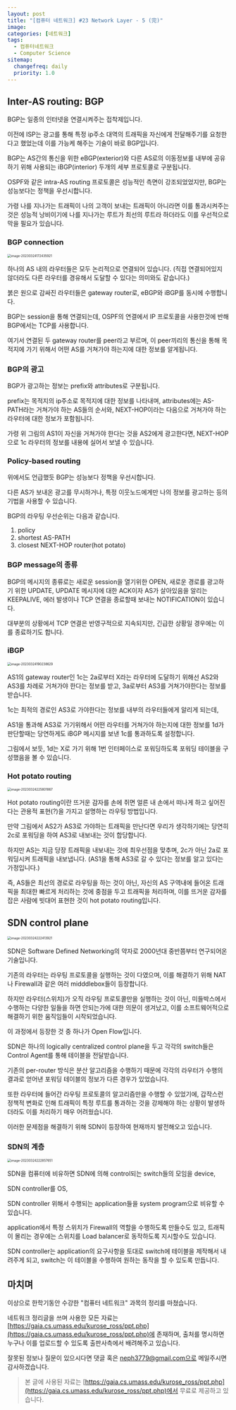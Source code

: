 ```yaml
---
layout: post
title: "[컴퓨터 네트워크] #23 Network Layer - 5 (完)"
image:
categories: [네트워크]
tags: 
  - 컴퓨터네트워크
  - Computer Science
sitemap:
  changefreq: daily
  priority: 1.0
---
```


## Inter-AS routing: BGP

BGP는 일종의 인터넷을 연결시켜주는 접착제입니다.

이전에 ISP는 광고를 통해 특정 ip주소 대역의 트래픽을 자신에게 전달해주기를 요청한다고 했었는데 이를 가능케 해주는 기술이 바로 BGP입니다.

BGP는 AS간의 통신을 위한 eBGP(exterior)와 다른 AS로의 이동정보를 내부에 공유하기 위해 사용되는 iBGP(interior) 두개의 세부 프로토콜로 구분됩니다.

OSPF와 같은 intra-AS routing 프로토콜은 성능적인 측면이 강조되었었지만, BGP는 성능보다는 정책을 우선시합니다.

가령 나를 지나가는 트래픽이 나의 고객이 보내는 트래픽이 아니라면 이를 통과시켜주는 것은 성능적 낭비이기에 나를 지나가는 루트가 최선의 루트라 하더라도 이를 우선적으로 막을 필요가 있습니다. 



### BGP connection

<img src="https://raw.githubusercontent.com/Neph3779/Blog-Image/forUpload/img/20230324172435.png" alt="image-20230324172435921" style="zoom:50%;" />

하나의 AS 내의 라우터들은 모두 논리적으로 연결되어 있습니다. (직접 연결되어있지 않더라도 다른 라우터를 경유해서 도달할 수 있다는 의미와도 같습니다.)

붉은 원으로 감싸진 라우터들은 gateway router로, eBGP와 iBGP를 동시에 수행합니다.

BGP는 session을 통해 연결되는데, OSPF의 연결에서 IP 프로토콜을 사용한것에 반해 BGP에서는 TCP를 사용합니다.

여기서 연결된 두 gateway router를 peer라고 부르며, 이 peer끼리의 통신을 통해 목적지에 가기 위해서 어떤 AS를 거쳐가야 하는지에 대한 정보를 알게됩니다.

### BGP의 광고

BGP가 광고하는 정보는 prefix와 attributes로 구분됩니다.

prefix는 목적지의 ip주소로 목적지에 대한 정보를 나타내며, attributes에는 AS-PATH라는 거쳐가야 하는 AS들의 순서와, NEXT-HOP이라는 다음으로 거쳐가야 하는 라우터에 대한 정보가 포함됩니다.

가령 위 그림의 AS1이 자신을 거쳐가야 한다는 것을 AS2에게 광고한다면, NEXT-HOP으로 1c 라우터의 정보를 내용에 실어서 보낼 수 있습니다.



### Policy-based routing

위에서도 언급했듯 BGP는 성능보다 정책을 우선시합니다.

다른 AS가 보내온 광고를 무시하거나, 특정 이웃노드에게만 나의 정보를 광고하는 등의 기법을 사용할 수 있습니다.

BGP의 라우팅 우선순위는 다음과 같습니다.

1. policy 
2. shortest AS-PATH
3. closest NEXT-HOP router(hot potato)



### BGP message의 종류

BGP의 메시지의 종류로는 새로운 session을 열기위한 OPEN, 새로운 경로를 광고하기 위한 UPDATE, UPDATE 메시지에 대한 ACK이자 AS가 살아있음을 알리는 KEEPALIVE, 에러 발생이나 TCP 연결을 종료할때 보내는 NOTIFICATION이 있습니다.

대부분의 상황에서 TCP 연결은 반영구적으로 지속되지만, 긴급한 상황일 경우에는 이를 종료하기도 합니다.



### iBGP 

<img src="https://raw.githubusercontent.com/Neph3779/Blog-Image/forUpload/img/20230324190238.png" alt="image-20230324190238629" style="zoom:50%;" />

AS1의 gateway router인 1c는 2a로부터 X라는 라우터에 도달하기 위해선 AS2와 AS3를 차례로 거쳐가야 한다는 정보를 받고, 3a로부터 AS3를 거쳐가야한다는 정보를 받습니다.

1c는 최적의 경로인 AS3로 가야한다는 정보를 내부의 라우터들에게 알리게 되는데,

AS1을 통과해 AS3로 가기위해서 어떤 라우터를 거쳐가야 하는지에 대한 정보를 1d가 판단할때는 당연하게도 iBGP 메시지를 보낸 1c를 통과하도록 설정합니다.

그림에서 보듯, 1d는 X로 가기 위해 1번 인터페이스로 포워딩하도록 포워딩 테이블을 구성했음을 볼 수 있습니다.



### Hot potato routing

<img src="https://raw.githubusercontent.com/Neph3779/Blog-Image/forUpload/img/20230324225801.png" alt="image-20230324225801867" style="zoom:50%;" />

Hot potato routing이란 뜨거운 감자를 손에 쥐면 얼른 내 손에서 떠나게 하고 싶어진다는 관용적 표현(?)을 가지고 설명하는 라우팅 방법입니다.

만약 그림에서 AS2가 AS3로 가야하는 트래픽을 만난다면 우리가 생각하기에는 당연히 2c로 포워딩을 하여 AS3로 내보내는 것이 합당합니다.

하지만 AS는 지금 당장 트래픽을 내보내는 것에 최우선점을 맞추며, 2c가 아닌 2a로 포워딩시켜 트래픽을 내보냅니다. (AS1을 통해 AS3로 갈 수 있다는 정보를 알고 있다는 가정입니다.)

즉, AS들은 최선의 경로로 라우팅을 하는 것이 아닌, 자신의 AS 구역내에 들어온 트래픽을 최대한 빠르게 처리하는 것에 중점을 두고 트래픽을 처리하며, 이를 뜨거운 감자를 잡은 사람에 빗대어 표현한 것이 hot potato routing입니다.



## SDN control plane

<img src="https://raw.githubusercontent.com/Neph3779/Blog-Image/forUpload/img/20230324222413.png" alt="image-20230324222413921" style="zoom:50%;" />

SDN은 Software Defined Networking의 약자로 2000년대 중반쯤부터 연구되어온 기술입니다.

기존의 라우터는 라우팅 프로토콜을 실행하는 것이 다였으며, 이를 해결하기 위해 NAT나 Firewall과 같은 여러 midddlebox들이 등장합니다.

하지만 라우터(스위치)가 오직 라우팅 프로토콜만을 실행하는 것이 아닌, 미들박스에서 수행하는 다양한 일들을 하면 안되는가에 대한 의문이 생겨났고, 이를 소프트웨어적으로 해결하기 위한 움직임들이 시작되었습니다.

이 과정에서 등장한 것 중 하나가 Open Flow입니다.

SDN은 하나의  logically centralized control plane을 두고 각각의 switch들은 Control Agent를 통해 테이블을 전달받습니다. 

기존의 per-router 방식은 분산 알고리즘을 수행하기 때문에 각각의 라우터가 수행의 결과로 얻어낸 포워딩 테이블의 정보가 다른 경우가 있었습니다.

또한 라우터에 들어간 라우팅 프로토콜의 알고리즘만을 수행할 수 있었기에, 갑작스런 정책적 변화로 인해 트래픽이 특정 루트를 통과하는 것을 강제해야 하는 상황이 발생하더라도 이를 처리하기 매우 어려웠습니다.

이러한 문제점을 해결하기 위해 SDN이 등장하여 현재까지 발전해오고 있습니다.



### SDN의 계층



<img src="https://raw.githubusercontent.com/Neph3779/Blog-Image/forUpload/img/20230324222857.png" alt="image-20230324222857651" style="zoom:50%;" />

SDN을 컴퓨터에 비유하면 SDN에 의해 control되는 switch들의 모임을 device,

SDN controller를 OS,

SDN controller 위해서 수행되는 application들을 system program으로 비유할 수 있습니다.

application에서 특정 스위치가 Firewall의 역할을 수행하도록 만들수도 있고, 트래픽이 몰리는 경우에는 스위치를 Load balancer로 동작하도록 지시할수도 있습니다.

SDN controller는 application의 요구사항을 토대로 switch에 테이블을 제작해서 내려주게 되고, switch는 이 테이블을 수행하여 원하는 동작을 할 수 있도록 만듭니다.



## 마치며

이상으로 한학기동안 수강한 "컴퓨터 네트워크" 과목의 정리를 마쳤습니다.

네트워크 정리글을 쓰며 사용한 모든 자료는 [https://gaia.cs.umass.edu/kurose_ross/ppt.php](https://gaia.cs.umass.edu/kurose_ross/ppt.php)에 존재하며, 출처를 명시하면 누구나 이를 업로드할 수 있도록 출판사측에서 배려해주고 있습니다.

잘못된 정보나 질문이 있으시다면 댓글 혹은 neph3779@gmail.com으로 메일주시면 감사하겠습니다.

> 본 글에 사용된 자료는 [https://gaia.cs.umass.edu/kurose_ross/ppt.php](https://gaia.cs.umass.edu/kurose_ross/ppt.php)에서 무료로 제공하고 있습니다.

